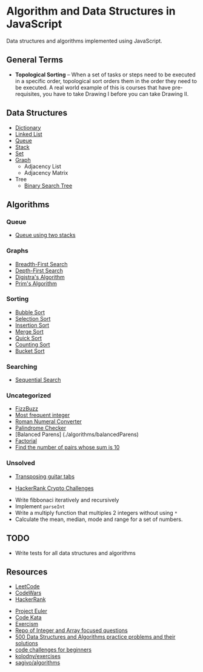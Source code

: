 # Algorithm and Data Structures in JavaScript

Data structures and algorithms implemented using JavaScript.

## General Terms

* **Topological Sorting** – When a set of tasks or steps need to be executed in a specific order, topological sort orders them in the order they need to be executed. A real world example of this is courses that have pre-requisites, you have to take Drawing I before you can take Drawing II.

## Data Structures

* [Dictionary](./src/DataStructures/Dictionary/)
* [Linked List](./src/DataStructures/LinkedList/)
* [Queue](./src/DataStructures/Queue)
* [Stack](./src/DataStructures/Stack)
* [Set](./src/DataStructures/Set)
* [Graph](./src/DataStructures/Graph)
    * Adjacency List
    * Adjacency Matrix
* Tree
    * [Binary Search Tree](./tree/binarySearchTree)

## Algorithms

### Queue

* [Queue using two stacks](./src/algorithms/queue/queueUsingTwoStacks)

### Graphs

* [Breadth-First Search](./src/algorithms/graph/breadthFirstSearch)
* [Depth-First Search](./src/algorithms/graph/depthFirstSearch)
* [Digjstra's Algorithm](./src/algorithms/graph/dijkstrasAlgorithm)
* [Prim's Algorithm](./src/algorithms/graph/primsAlgorithm)

### Sorting
* [Bubble Sort](./src/algorithms/sorting/BubbleSort)
* [Selection Sort](./src/algorithms/sorting/SelectionSort)
* [Insertion Sort](./src/algorithms/sorting/InsertionSort)
* [Merge Sort](./src/algorithms/sorting/MergeSort)
* [Quick Sort](./src/algorithms/sorting/QuickSort)
* [Counting Sort](./src/algorithms/sorting/CountingSort)
* [Bucket Sort](./src/algorithms/sorting/BucketSort)

### Searching

* [Sequential Search](./src/algorithms/searching/SequentialSearch)

### Uncategorized 

* [FizzBuzz](./algorithms/fizzBuzz)
* [Most frequent integer](./algorithms/frequentInteger)
* [Roman Numeral Converter](./algorithms/uncategorized/RomanNumeralConverter)
* [Palindrome Checker](./algorithms/palindromeChecker)
* [Balanced Parens] (./algorithms/balancedParens)
* [Factorial](./algorithms/factorial)
* [Find the number of pairs whose sum is 10](./algorithms/findSumOf10)

### Unsolved

* [Transposing guitar tabs](https://www.codewars.com/kata/transposing-guitar-tabs?utm_source=newsletter)
- [HackerRank Crypto Challenges](https://www.hackerrank.com/domains/security/cryptography/1)
* Write fibbonaci iteratively and recursively
* Implement `parseInt`
* Write a multiply function that multiples 2 integers without using `*`
* Calculate the mean, median, mode and range for a set of numbers.

## TODO

- Write tests for all data structures and algorithms

## Resources

* [LeetCode](https://leetcode.com/)
* [CodeWars](https://www.codewars.com/)
* [HackerRank](https://www.hackerrank.com/)
- [Project Euler](https://projecteuler.net/archives)
- [Code Kata](http://codekata.pragprog.com/)
- [Exercism](https://exercism.io/)
- [Repo of Integer and Array focused questions](https://github.com/AdaGold/IntegersAndArrays)
- [500 Data Structures and Algorithms practice problems and their solutions](https://medium.com/@codingfreak/500-data-structures-and-algorithms-practice-problems-35afe8a1e222)
- [code challenges for beginners](https://medium.com/coderbyte/the-5-hardest-code-challenges-for-beginners-e410da4474b)
- [kolodny/exercises](https://github.com/kolodny/exercises)
- [sagivo/algorithms](https://github.com/sagivo/algorithms)
